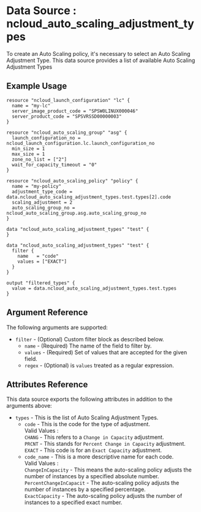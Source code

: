 # Data Source : ncloud_auto_scaling_adjustment_types
To create an Auto Scaling policy, it's necessary to select an Auto Scaling Adjustment Type. This data source provides a list of available Auto Scaling Adjustment Types


## Example Usage
```hcl
resource "ncloud_launch_configuration" "lc" {
  name = "my-lc"
  server_image_product_code = "SPSW0LINUX000046"
  server_product_code = "SPSVRSSD00000003"
}

resource "ncloud_auto_scaling_group" "asg" {
  launch_configuration_no = ncloud_launch_configuration.lc.launch_configuration_no
  min_size = 1
  max_size = 1
  zone_no_list = ["2"]
  wait_for_capacity_timeout = "0"
}

resource "ncloud_auto_scaling_policy" "policy" {
  name = "my-policy"
  adjustment_type_code = data.ncloud_auto_scaling_adjustment_types.test.types[2].code
  scaling_adjustment = 2
  auto_scaling_group_no = ncloud_auto_scaling_group.asg.auto_scaling_group_no
}

data "ncloud_auto_scaling_adjustment_types" "test" {
}
```

```hcl
data "ncloud_auto_scaling_adjustment_types" "test" {
  filter {
    name   = "code"
    values = ["EXACT"]
  }
}

output "filtered_types" {
  value = data.ncloud_auto_scaling_adjustment_types.test.types
}
```

## Argument Reference

The following arguments are supported:

* `filter` - (Optional) Custom filter block as described below.
    * `name` - (Required) The name of the field to filter by.
    * `values` - (Required) Set of values that are accepted for the given field.
    * `regex` - (Optional) is `values` treated as a regular expression.

## Attributes Reference

This data source exports the following attributes in addition to the arguments above:

* `types` - This is the list of Auto Scaling Adjustment Types.
    * `code` - This is the code for the type of adjustment. </br>
    Valid Values :</br>
        `CHANG` - This refers to a `Change in Capacity` adjustment.</br>
        `PRCNT` - This stands for `Percent Change in Capacity` adjustment.</br>
        `EXACT` - This code is for an `Exact Capacity` adjustment.
    * `code_name` - This is a more descriptive name for each code.</br>
        Valid Values :</br>
            `ChangeInCapacity` - This means the auto-scaling policy adjusts the number of instances by a specified absolute number.</br>
            `PercentChangeInCapacit` - The auto-scaling policy adjusts the number of instances by a specified percentage.</br>
            `ExactCapacity` - The auto-scaling policy adjusts the number of instances to a specified exact number.

